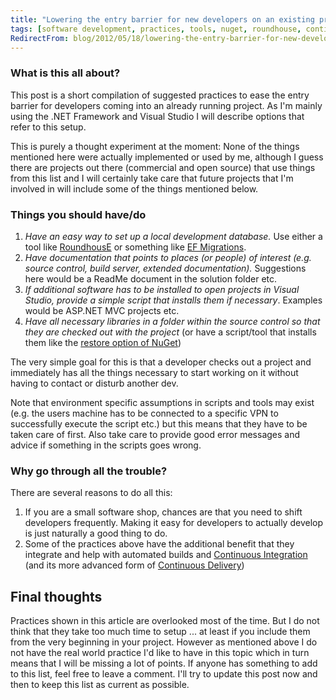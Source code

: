 ```yaml
---
title: "Lowering the entry barrier for new developers on an existing project"
tags: [software development, practices, tools, nuget, roundhouse, continuous integration, continuous delivery, project management]
RedirectFrom: blog/2012/05/18/lowering-the-entry-barrier-for-new-developers/*
---
```


### What is this all about?

This post is a short compilation of suggested practices to ease the entry barrier for developers coming into an already running project. As I'm mainly using the .NET Framework and Visual Studio I will describe options that refer to this setup.

This is purely a thought experiment at the moment: None of the things mentioned here were actually implemented or used by me, although I guess there are projects out there (commercial and open source) that use things from this list and I will certainly take care that future projects that I'm involved in will include some of the things mentioned below.

### Things you should have/do

1.  _Have an easy way to set up a local development database._ Use either a tool like [RoundhousE](https://github.com/chucknorris/roundhouse "RoundhousE") or something like [EF Migrations](http://blogs.msdn.com/b/adonet/archive/2012/02/09/ef-4-3-automatic-migrations-walkthrough.aspx "Entity Framework 4.3 Automatic migrations walkthrough").
2.  _Have documentation that points to places (or people) of interest (e.g. source control, build server, extended documentation)._ Suggestions here would be a ReadMe document in the solution folder etc.
3.  _If additional software has to be installed to open projects in Visual Studio, provide a simple script that installs them if necessary_. Examples would be ASP.NET MVC projects etc.
4.  _Have all necessary libraries in a folder within the source control so that they are checked out with the project_ (or have a script/tool that installs them like the [restore option of NuGet](http://docs.nuget.org/docs/workflows/using-nuget-without-committing-packages "Using NuGet without committing packages"))

The very simple goal for this is that a developer checks out a project and immediately has all the things necessary to start working on it without having to contact or disturb another dev.

Note that environment specific assumptions in scripts and tools may exist (e.g. the users machine has to be connected to a specific VPN to successfully execute the script etc.) but this means that they have to be taken care of first.
Also take care to provide good error messages and advice if something in the scripts goes wrong.

### Why go through all the trouble?

There are several reasons to do all this:

1.  If you are a small software shop, chances are that you need to shift developers frequently. Making it easy for developers to actually develop is just naturally a good thing to do.
2.  Some of the practices above have the additional benefit that they integrate and help with automated builds and [Continuous Integration](http://martinfowler.com/articles/continuousIntegration.html "Continuous Integration") (and its more advanced form of [Continuous Delivery](http://en.wikipedia.org/wiki/Continuous_Delivery "Continuous Delivery"))

## Final thoughts

Practices shown in this article are overlooked most of the time. But I do not think that they take too much time to setup ... at least if you include them from the very beginning in your project. However as mentioned above I do not have the real world practice I'd like to have in this topic which in turn means that I will be missing a lot of points. If anyone has something to add to this list, feel free to leave a comment. I'll try to update this post now and then to keep this list as current as possible.
